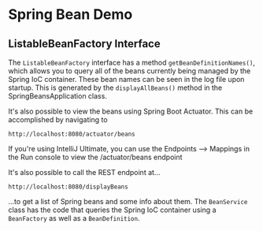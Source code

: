 # Spring Bean Demo
## ListableBeanFactory Interface
The `ListableBeanFactory` interface has a method `getBeanDefinitionNames()`, which allows you to query all of the beans currently being managed by the Spring IoC container.  These bean names can be seen in the log file upon startup.  This is generated by the `displayAllBeans()` method in the SpringBeansApplication class.

It's also possible to view the beans using Spring Boot Actuator.  This can be accomplished by navigating to 
```
http://localhost:8080/actuator/beans
```
If you're using IntelliJ Ultimate, you can use the Endpoints --> Mappings in the Run console to view the /actuator/beans endpoint

It's also possible to call the REST endpoint at...
```
http://localhost:8080/displayBeans
```
...to get a list of Spring beans and some info about them.  The `BeanService` class has the code that queries the Spring IoC container using a `BeanFactory` as well as a `BeanDefinition`.
